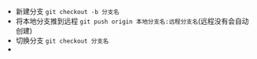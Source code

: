 - 新建分支 `git checkout -b 分支名`
- 将本地分支推到远程 `git push origin 本地分支名:远程分支名`(远程没有会自动创建)
- 切换分支 `git checkout 分支名`
- 